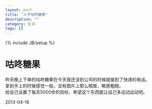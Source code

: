 ```yaml
---
layout: post
title: "入手咕咚糖果"
description: ""
category: 生活
tags: []
---
```

{% include JB/setup %}

咕咚糖果
===
昨天晚上下单的咕咚糖果在今天我还没到公司的时候就接到了快递的电话。  
拿到手上的时候感觉一般，没有图片上那么精致，略感粗糙。  
给自己设置了每天5000步的目标，希望这个东西能让自己多运动运动吧。

2013-04-16